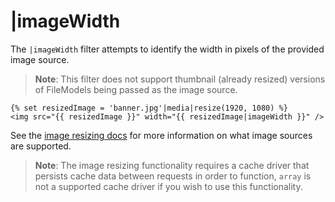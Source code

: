 # |imageWidth

The `|imageWidth` filter attempts to identify the width in pixels of the provided image source.

> **Note**: This filter does not support thumbnail (already resized) versions of FileModels being passed as the image source.

```twig
{% set resizedImage = 'banner.jpg'|media|resize(1920, 1080) %}
<img src="{{ resizedImage }}" width="{{ resizedImage|imageWidth }}" />
```

See the [image resizing docs](../services/image-resizing.md#resize-sources) for more information on what image sources are supported.

> **Note**: The image resizing functionality requires a cache driver that persists cache data between requests in order to function, `array` is not a supported cache driver if you wish to use this functionality.